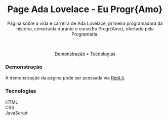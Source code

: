 <h1 align="center">Page Ada Lovelace - Eu Progr{Amo}</h1>
<p align="center">Página sobre a vida e carreira de Ada Lovelace, primeira programadora da história, construída durante o curso Eu Progr{Amo}, ofertado pela Programaria.</p>
<br/>
<p align="center"><a href="#demonstração">Demonstração</a> • <a href="#tecnologias">Tecnologias</a></p>

### Demonstração
A demonstração da página pode ser acessada via <a href="https://page-ada-lovelace.jessicargentino.repl.co/">Repl.it</a>.

### Tecnologias
HTML
<br/>
CSS
<br/>
JavaScript
